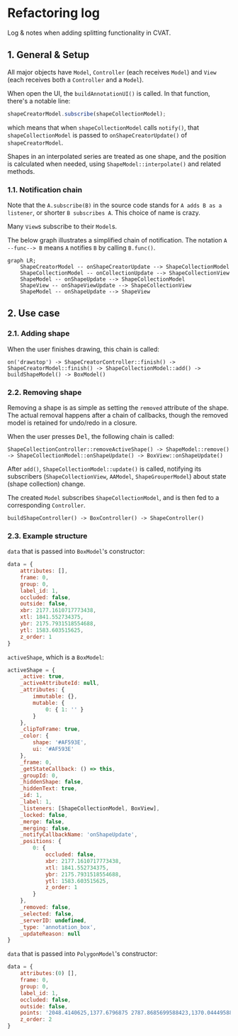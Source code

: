 # Refactoring log

Log & notes when adding splitting functionality in CVAT.

## 1. General & Setup

All major objects have `Model`, `Controller` (each receives `Model`) and `View` (each receives both a `Controller` and a `Model`).

When open the UI, the `buildAnnotationUI()` is called. In that function, there's a notable line:

```js
shapeCreatorModel.subscribe(shapeCollectionModel);
```

which means that when `shapeCollectionModel` calls `notify()`, that `shapeCollectionModel` is passed to `onShapeCreatorUpdate()` of `shapeCreatorModel`.

Shapes in an interpolated series are treated as one shape, and the position is calculated when needed, using `ShapeModel::interpolate()` and related methods.

### 1.1. Notification chain

Note that the `A.subscribe(B)` in the source code stands for `A adds B as a listener`, or shorter `B subscribes A`. This choice of name is crazy.

Many `View`s subscribe to their `Model`s.

The below graph illustrates a simplified chain of notification. The notation `A --func--> B` means `A` notifies `B` by calling `B.func()`.

```mermaid
graph LR;
    ShapeCreatorModel -- onShapeCreatorUpdate --> ShapeCollectionModel
    ShapeCollectionModel -- onCollectionUpdate --> ShapeCollectionView
    ShapeModel -- onShapeUpdate --> ShapeCollectionModel
    ShapeView -- onShapeViewUpdate --> ShapeCollectionView
    ShapeModel -- onShapeUpdate --> ShapeView
```

## 2. Use case

### 2.1. Adding shape

When the user finishes drawing, this chain is called:

```text
on('drawstop') -> ShapeCreatorController::finish() -> ShapeCreatorModel::finish() -> ShapeCollectionModel::add() -> buildShapeModel() -> BoxModel()
```

### 2.2. Removing shape

Removing a shape is as simple as setting the `removed` attribute of the shape. The actual removal happens after a chain of callbacks, though the removed model is retained for undo/redo in a closure.

When the user presses <kbd>Del</kbd>, the following chain is called:

```text
ShapeCollectionController::removeActiveShape() -> ShapeModel::remove() -> ShapeCollectionModel::onShapeUpdate() -> BoxView::onShapeUpdate()
```

After `add()`, `ShapeCollectionModel::update()` is called, notifying its subscribers (`ShapeCollectionView`, `AAModel`, `ShapeGrouperModel`) about state (shape collection) change.

The created `Model` subscribes `ShapeCollectionModel`, and is then fed to a corresponding `Controller`.

```text
buildShapeController() -> BoxController() -> ShapeController()
```

### 2.3. Example structure

`data` that is passed into `BoxModel`'s constructor:

```js
data = {
    attributes: [],
    frame: 0,
    group: 0,
    label_id: 1,
    occluded: false,
    outside: false,
    xbr: 2177.1610717773438,
    xtl: 1841.552734375,
    ybr: 2175.7931518554688,
    ytl: 1583.603515625,
    z_order: 1
}
```

`activeShape`, which is a `BoxModel`:

```js
activeShape = {
    _active: true,
    _activeAttributeId: null,
    _attributes: {
        immutable: {},
        mutable: {
            0: { 1: '' }
        }
    },
    _clipToFrame: true,
    _color: {
        shape: '#AF593E',
        ui: '#AF593E'
    },
    _frame: 0,
    _getStateCallback: () => this,
    _groupId: 0,
    _hiddenShape: false,
    _hiddenText: true,
    _id: 1,
    _label: 1,
    _listeners: [ShapeCollectionModel, BoxView],
    _locked: false,
    _merge: false,
    _merging: false,
    _notifyCallbackName: 'onShapeUpdate',
    _positions: {
        0: {
            occluded: false,
            xbr: 2177.1610717773438,
            xtl: 1841.552734375,
            ybr: 2175.7931518554688,
            ytl: 1583.603515625,
            z_order: 1
        }
    },
    _removed: false,
    _selected: false,
    _serverID: undefined,
    _type: 'annotation_box',
    _updateReason: null
}
```

`data` that is passed into `PolygonModel`'s constructor:

```js
data = {
    attributes:(0) [],
    frame: 0,
    group: 0,
    label_id: 1,
    occluded: false,
    outside: false,
    points: '2048.4140625,1377.6796875 2787.8685699588423,1370.0444958847693 2787.8685699588423,1855.9144804526695 1875.606481481478,2161.7433127571967',
    z_order: 2
}
```
